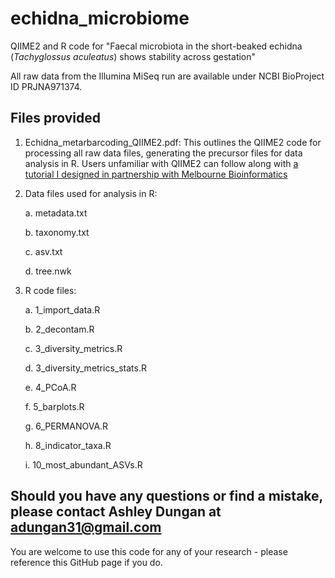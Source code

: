 # echidna_microbiome
QIIME2 and R code for "Faecal microbiota in the short-beaked echidna (*Tachyglossus aculeatus*) shows stability across gestation"

All raw data from the Illumina MiSeq run are available under NCBI BioProject ID PRJNA971374. 

## Files provided
1. Echidna_metarbarcoding_QIIME2.pdf: This outlines the QIIME2 code for processing all raw data files, generating the precursor files for data analysis in R. Users unfamiliar with QIIME2 can follow along with [a tutorial I designed in partnership with Melbourne Bioinformatics](https://www.melbournebioinformatics.org.au/tutorials/tutorials/qiime2/qiime2/) 
2. Data files used for analysis in R:

   a. metadata.txt
 
   b. taxonomy.txt
 
   c. asv.txt
 
   d. tree.nwk

4. R code files:
 
   a. 1_import_data.R

   b. 2_decontam.R

   c. 3_diversity_metrics.R

   d. 3_diversity_metrics_stats.R

   e. 4_PCoA.R

   f. 5_barplots.R

   g. 6_PERMANOVA.R

   h. 8_indicator_taxa.R

   i. 10_most_abundant_ASVs.R

## Should you have any questions or find a mistake, please contact Ashley Dungan at **adungan31@gmail.com** 

You are welcome to use this code for any of your research - please reference this GitHub page if you do. 
   

